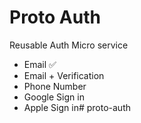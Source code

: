 # Proto Auth

Reusable Auth Micro service

- Email ✅
- Email + Verification
- Phone Number
- Google Sign in
- Apple Sign in#   p r o t o - a u t h  
 
